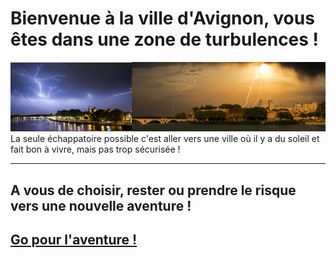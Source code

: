 # Bienvenue à la ville d'Avignon, vous êtes dans une zone de turbulences !
![CarteLogo](https://github.com/ZERMANESARA/MyLabyrinth/blob/FB_AddImageBranch/Images/Avignon.png)
La seule échappatoire possible c'est aller vers une ville où il y a du soleil et fait bon à vivre, mais pas trop sécurisée ! 
***
## A vous de choisir, rester ou prendre le risque vers une nouvelle aventure !
## [Go pour l'aventure !](https://github.com/ZERMANESARA/MyLabyrinth/blob/main/Marseille.md)